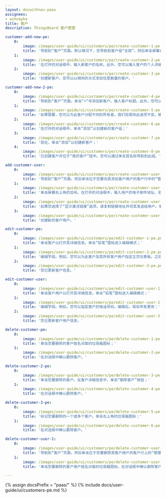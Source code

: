 ```yaml
---
layout: docwithnav-paas
assignees:
- ashvayka
title: 客户
description: ThingsBoard 客户管理

customer-add-new-pe:
    0:
        image: /images/user-guide/ui/customers/pe/create-customer-1-pe.png
        title: '导航到“客户”页面。默认情况下，您导航到客户组“全部”。然后单击屏幕右上角的加号；'
    1:
        image: /images/user-guide/ui/customers/pe/create-customer-2-pe.png
        title: '在打开的对话框中，输入新客户的名称。此外，您可以输入客户的个人详细信息并分配主页仪表板。然后单击“添加”；'
    2:
        image: /images/user-guide/ui/customers/pe/create-customer-3-pe.png
        title: '创建新客户。您可以以相同的方式添加任意数量的客户。'

customer-add-new-2-pe:
    0:
        image: /images/user-guide/ui/customers/pe/create-customer-4-pe.png
        title: '导航到“客户”页面。单击“+”号添加新客户。输入客户标题。此外，您可以输入客户的个人详细信息并分配主页仪表板。然后，单击“下一步：所有者和组”按钮；'
    1:
        image: /images/user-guide/ui/customers/pe/create-customer-5-pe.png
        title: '如果需要，您可以为此客户分配不同的所有者。我们将保持此选项不变。输入新组的名称，然后单击“创建一个新组！”；'
    2:
        image: /images/user-guide/ui/customers/pe/create-customer-6-pe.png
        title: '在打开的对话框中，单击“添加”以创建新的客户组；'
    3:
        image: /images/user-guide/ui/customers/pe/create-customer-7-pe.png
        title: '现在，单击“添加”以创建新客户；'
    4:
        image: /images/user-guide/ui/customers/pe/create-customer-8-pe.png
        title: '已创建客户并位于“我的客户”组中。您可以通过单击其名称导航到此组。'

add-customer-user:
    0:
        image: /images/user-guide/ui/customers/pe/create-customer-user-1-pe.png
        title: '导航到“客户”页面。然后单击位于您要向其添加客户用户的客户行中的“管理客户用户”图标；'
    1:
        image: /images/user-guide/ui/customers/pe/create-customer-user-2-pe.png
        title: '单击屏幕右上角的加号。在打开的对话框中，输入用户的电子邮件地址、名字和姓氏。然后选择激活方法：显示激活链接或通过电子邮件发送激活链接。然后单击“添加”；'
    2:
        image: /images/user-guide/ui/customers/pe/create-customer-user-3-pe.png
        title: '如果您选择了“显示激活链接”选项，请复制链接地址并将其发送给用户。单击“确定”；'
    3:
        image: /images/user-guide/ui/customers/pe/create-customer-user-4-pe.png
        title: '创建新的客户用户。'

edit-customer-pe:
    0:
        image: /images/user-guide/ui/customers/pe/edit-customer-1-pe.png
        title: '单击客户以打开其详细信息。单击“铅笔”图标进入编辑模式；'
    1:
        image: /images/user-guide/ui/customers/pe/edit-customer-2-pe.png
        title: '编辑字段。例如，您可以为此客户及其所有客户用户指定主页仪表板。之后，保存所有更改；'
    2:
        image: /images/user-guide/ui/customers/pe/edit-customer-3-pe.png
        title: '您已更新客户信息。'

edit-customer-user:
    0:
        image: /images/user-guide/ui/customers/pe/edit-customer-user-1-pe.png
        title: '单击客户用户以打开其详细信息。单击“铅笔”图标进入编辑模式；'
    1:
        image: /images/user-guide/ui/customers/pe/edit-customer-user-2-pe.png
        title: '编辑字段。例如，您可以指定客户的电话号码。编辑后，保存所有更改；'
    2:
        image: /images/user-guide/ui/customers/pe/edit-customer-user-3-pe.png
        title: '您已更新客户用户信息。'

delete-customer-pe:
    0:
        image: /images/user-guide/ui/customers/pe/delete-customer-1-pe.png
        title: '单击您要删除的客户姓名对面的垃圾箱图标；'
    1:
        image: /images/user-guide/ui/customers/pe/delete-customer-2-pe.png
        title: '在对话框中确认删除客户。'

delete-customer-2-pe:
    0:
        image: /images/user-guide/ui/customers/pe/delete-customer-3-pe.png
        title: '单击您要删除的客户。在客户详细信息中，单击“删除客户”按钮；'
    1:
        image: /images/user-guide/ui/customers/pe/delete-customer-4-pe.png
        title: '在对话框中确认删除客户。'

delete-customer-3-pe:
    0:
        image: /images/user-guide/ui/customers/pe/delete-customer-5-pe.png
        title: '标记您要删除的一个或多个客户。单击右上角的垃圾箱图标；'
    1:
        image: /images/user-guide/ui/customers/pe/delete-customer-6-pe.png
        title: '在对话框中确认删除客户。'

delete-customer-user-1:
    0:
        image: /images/user-guide/ui/customers/pe/delete-customer-user-1-pe.png
        title: '导航到“客户”页面。然后单击位于您要删除其客户用户的客户行上的“管理客户用户”图标；'
    1:
        image: /images/user-guide/ui/customers/pe/delete-customer-user-2-pe.png
        title: '单击您要删除的客户用户姓名对面的垃圾箱图标。在对话框中确认删除客户用户。'

---
```


{% assign docsPrefix = "paas/" %}
{% include docs/user-guide/ui/customers-pe.md %}